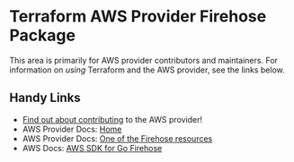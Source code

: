 # Terraform AWS Provider Firehose Package

This area is primarily for AWS provider contributors and maintainers. For information on _using_ Terraform and the AWS provider, see the links below.


## Handy Links

* [Find out about contributing](../../../docs/contributing) to the AWS provider!
* AWS Provider Docs: [Home](https://registry.terraform.io/providers/hashicorp/aws/latest/docs)
* AWS Provider Docs: [One of the Firehose resources](https://registry.terraform.io/providers/hashicorp/aws/latest/docs/resources/kinesis_firehose_delivery_stream)
* AWS Docs: [AWS SDK for Go Firehose](https://docs.aws.amazon.com/sdk-for-go/api/service/firehose/)
